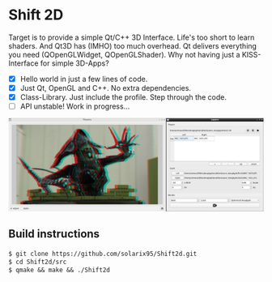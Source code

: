 Shift 2D
==========================
Target is to provide a simple Qt/C++ 3D Interface. Life's too short to learn shaders. And Qt3D has (IMHO) too much overhead. Qt delivers everything you need (QOpenGLWidget, QOpenGLShader). Why not having just a KISS-Interface for simple 3D-Apps?

- [x] Hello world in just a few lines of code.
- [x] Just Qt, OpenGL and C++. No extra dependencies.
- [x] Class-Library. Just include the profile. Step through the code.
- [ ] API unstable! Work in progress...

![Shift2d](screenshots/overview.png)

Build instructions
---------------------------------
```
$ git clone https://github.com/solarix95/Shift2d.git
$ cd Shift2d/src
$ qmake && make && ./Shift2d
```

